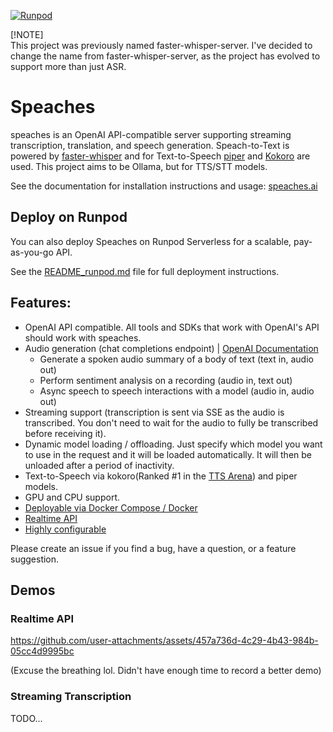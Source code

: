 [![Runpod](https://api.runpod.io/badge/Daniel-OS01/speaches)](https://console.runpod.io/hub/Daniel-OS01/speaches)

\[\!NOTE\]  
This project was previously named faster-whisper-server. I've decided to change the name from faster-whisper-server, as the project has evolved to support more than just ASR.

# **Speaches**

speaches is an OpenAI API-compatible server supporting streaming transcription, translation, and speech generation. Speach-to-Text is powered by [faster-whisper](https://github.com/SYSTRAN/faster-whisper) and for Text-to-Speech [piper](https://github.com/rhasspy/piper) and [Kokoro](https://huggingface.co/hexgrad/Kokoro-82M) are used. This project aims to be Ollama, but for TTS/STT models.

See the documentation for installation instructions and usage: [speaches.ai](https://speaches.ai/)

## **Deploy on Runpod**

You can also deploy Speaches on Runpod Serverless for a scalable, pay-as-you-go API.

See the [README\_runpod.md](https://www.google.com/search?q=README_runpod.md) file for full deployment instructions.

## **Features:**

* OpenAI API compatible. All tools and SDKs that work with OpenAI's API should work with speaches.  
* Audio generation (chat completions endpoint) | [OpenAI Documentation](https://platform.openai.com/docs/guides/realtime)  
  * Generate a spoken audio summary of a body of text (text in, audio out)  
  * Perform sentiment analysis on a recording (audio in, text out)  
  * Async speech to speech interactions with a model (audio in, audio out)  
* Streaming support (transcription is sent via SSE as the audio is transcribed. You don't need to wait for the audio to fully be transcribed before receiving it).  
* Dynamic model loading / offloading. Just specify which model you want to use in the request and it will be loaded automatically. It will then be unloaded after a period of inactivity.  
* Text-to-Speech via kokoro(Ranked \#1 in the [TTS Arena](https://huggingface.co/spaces/Pendrokar/TTS-Spaces-Arena)) and piper models.  
* GPU and CPU support.  
* [Deployable via Docker Compose / Docker](https://speaches.ai/installation/)  
* [Realtime API](https://speaches.ai/usage/realtime-api)  
* [Highly configurable](https://speaches.ai/configuration/)

Please create an issue if you find a bug, have a question, or a feature suggestion.

## **Demos**

### **Realtime API**

https://github.com/user-attachments/assets/457a736d-4c29-4b43-984b-05cc4d9995bc

(Excuse the breathing lol. Didn't have enough time to record a better demo)

### **Streaming Transcription**

TODO...
